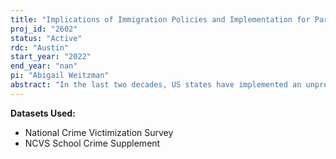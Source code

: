 ```yaml
---
title: "Implications of Immigration Policies and Implementation for Partner and Non-Partner Violence and Child Development"
proj_id: "2602"
status: "Active"
rdc: "Austin"
start_year: "2022"
end_year: "nan"
pi: "Abigail Weitzman"
abstract: "In the last two decades, US states have implemented an unprecedented number of punitive immigration policies that aim to curb the flow of undocumented immigration from Latin America through measures that increase immigration enforcement and decrease undocumented migrants' access to employment, health and other services, and benefits. Still not well understood is how immigration policies and implementation (IPI) impact violence among and against Latinos and Hispanics and what the implications of this violence are for children's development and wellbeing. We propose a comprehensive framework of how IPI potentially affects violence in the family, school and community. The proposed study combines restricted-access geocoded data from the National Crime Victimization Survey (NCVS) with a new time-varying geocoded dataset on immigration laws and their implementation. This would allow the proposed study to address previously unanswered questions regarding whether and how Hispanic population's risk of violence changes in response to the immigration policy environment using a within-person fixed effects approach that exploits spatiotemporal variation in the timing of IPI across different states and counties in the United States."
---
```


**Datasets Used:**

  - National Crime Victimization Survey 
  - NCVS School Crime Supplement 

